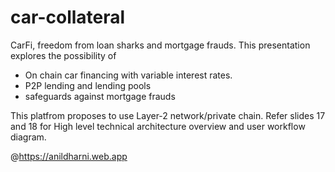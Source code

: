 # car-collateral
CarFi, freedom from loan sharks and mortgage frauds. This presentation explores the possibility of 
- On chain car financing with variable interest rates.
- P2P lending and lending pools
- safeguards against mortgage frauds

This platfrom proposes to use Layer-2 network/private chain. Refer slides 17 and 18 for High level technical architecture overview and user workflow diagram.

@https://anildharni.web.app
